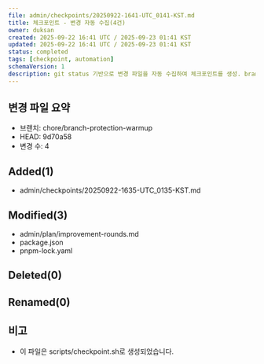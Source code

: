 ```yaml
---
file: admin/checkpoints/20250922-1641-UTC_0141-KST.md
title: 체크포인트 - 변경 자동 수집(4건)
owner: duksan
created: 2025-09-22 16:41 UTC / 2025-09-23 01:41 KST
updated: 2025-09-22 16:41 UTC / 2025-09-23 01:41 KST
status: completed
tags: [checkpoint, automation]
schemaVersion: 1
description: git status 기반으로 변경 파일을 자동 수집하여 체크포인트를 생성. branch=chore/branch-protection-warmup, head=9d70a58
---
```


## 변경 파일 요약
- 브랜치: chore/branch-protection-warmup
- HEAD: 9d70a58
- 변경 수: 4

## Added(1)
- admin/checkpoints/20250922-1635-UTC_0135-KST.md

## Modified(3)
- admin/plan/improvement-rounds.md
- package.json
- pnpm-lock.yaml

## Deleted(0)

## Renamed(0)

## 비고
- 이 파일은 scripts/checkpoint.sh로 생성되었습니다.
